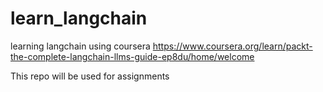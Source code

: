 # learn_langchain
learning langchain using coursera https://www.coursera.org/learn/packt-the-complete-langchain-llms-guide-ep8du/home/welcome

This repo will be used for assignments
